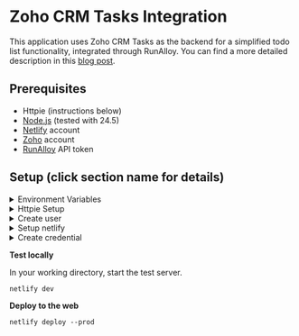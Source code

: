 # Zoho CRM Tasks Integration

This application uses Zoho CRM Tasks as the backend for a simplified todo list functionality, integrated through RunAlloy.  You can find a more detailed description in this [blog post](https://github.com/synedra/runzoho/blob/main/BLOG_POST.md).

## Prerequisites
- Httpie (instructions below)
- [Node.js](https://nodejs.org) (tested with 24.5)
- [Netlify](https://netlify.com) account
- [Zoho](https://zoho.com) account
- [RunAlloy](https://runalloy.com) API token



## Setup (click section name for details)

<details><summary>Environment Variables</summary>

**Get Your Credentials**

1. **RunAlloy API Key**: Get from RunAlloy dashboard → Settings → API Keys
2. **Zoho CRM Connector**: Configure the Zoho CRM connector in RunAlloy dashboard
3. **Zoho OAuth Credentials**: These are used by RunAlloy internally for the Zoho CRM connector

**Set Your Environment Variables**
Add these variables to your `.env` file:

```bash
# RunAlloy API Configuration
RUNALLOY_API_KEY=your_api_key_here
RUNALLOY_API_URL=https://production.runalloy.com

# Zoho OAuth Configuration 
ZOHO_CLIENT_ID=your_zoho_client_id
ZOHO_CLIENT_SECRET=your_zoho_client_secret
```
</details>

<details><summary>Httpie Setup</summary></summary>
### 2. Setup httpie

Curl is kind of a pain for making API calls, as you need to set the headers separately each time.  We'll use 'httpie', a command line option that allows you to set up your headers for every call.

1. **Install [Httpie](https://httpie.io/cli)**
2. **Setup httpie session**

Create your config file.  This instructs httpie to use the correct header file for each command.

```json
{
	"default_options": [
	    "--session-read-only=~/.config/httpie/default_headers_session.json"
	]
    }
```

Save this as `~/.config/httpie/config.json` (create the directory if it doesn't exist).

**Create session file**
Add the session header file to complete this setup:

```json
{
    "__meta__": {
	"about": "HTTPie session file",
	"help": "https://httpie.io/docs#sessions",
	"httpie": "3.2.4"
    },
    "auth": {
	"password": null,
	"type": null,
	"username": null
    },
    "cookies": [],
    "headers": [
	{
	    "name": "x-api-version",
	    "value": "2025-06"
	},
	{
	    "name": "Authorization",
	    "value": "Bearer j3oDqPBhf-ZuTGHeDf2Ru"
	},
	{
	    "name": "x-alloy-userid",
	    "value": "68f1e561ba205b5a3bf234c8"
	}
    ]
}
```

Save this as `~/.config/httpie/default_headers_session.json` 

**Test it out**

Run the following command to check your httpie setup:

``` bash
https https://production.runalloy.com/connectors
```

You can see all the connectors here.  We'll be using the 'zohoCRM' connector for the todo list.

For production, you will want to create this workflow dynamically, but for this example we will create the user and credential using the CLI, then plug them into the code.
</details>

<details><summary>Create user</summary>
**Create the user**
Run the following command to create a new user.
``` bash
https https://production.runalloy.com/users \
username="<your email address>" \
fullName="<Full name>"
```

This will return a string which you will use for your userId (like '68f1e561ba205b5a3bf234c8').  If you lose this string, you can find the user with the following command:

``` bash
https https://production.runalloy.com/users
```

Pick the user matching the email you used.  In the default_headers_session.json file (in ~/.config/httpie) change the x-alloy-userid to the user you just created.

Update the Authorization entry so that it is "Bearer <RUNALLOY_API_KEY>"
</details>

<details><summary>Setup netlify</summary>
	
**Setup your netlify environment**

To use this repository, you will need to get netlify set up.

**Setup the repository and application**

Click the following button to deploy the codebase to Netlify.  You need to have a Netlify account for this to work.

[![Deploy to Netlify](https://www.netlify.com/img/deploy/button.svg)](https://app.netlify.com/start/deploy?repository=https://github.com/synedra/runzoho)

Click "Connect with Github" to create a github repository and connect it to the netlify application.  Choose a unique name for your netlify application (like zoho-<github-username>)

Clone your newly created repository to your system and install the requirements.

```
git clone https://github.com/<github-username>/zoho-<github-username>
cd zoho-<github-username>
npm install
```

**Check the deploy**

Browse to `https://<yourappname>.netlify.app` and you should be given the chance to login with an email address.  Wait for a moment as we need to create the credential first.

</details>

<details><summary>Create credential</summary>

In your terminal window do the following:

``` bash
https https://production.runalloy.com/connectors/zohoCRM/credentials \ userId=68f1e561ba205b5a3bf234c8 \
authenticationType=oauth2 \
redirectUri=https://runzoho.netlify.app/.netlify/functions/zoho-auth \
data:='{"region":"com"}'
```

This will give you an oauth URL.  Copy and paste that URL into your browser window and it will let you login with Zoho - if you don't have a Zoho account already, create one now.

After you've done the OAuth login, your credential should be available.  Check the credentials to find the one you created.

``` bash
https://production.runalloy.com/connectors/zohoCRM/credentials
```

It will look like this:

``` json
        {
            "createdAt": "2025-10-20T17:48:10.015Z",
            "credentialId": "68f675dac4fc59f453aa25fb",
            "name": "Kirsten Hunter's Zoho CRM (10)",
            "type": "zohoCRM-oauth2",
            "updatedAt": "2025-10-21T15:46:57.982Z"
        }
```

Once you've found your credential you can update the code to use that credential.

In netlify/functions/zoho-tasks.cjs update the following lines:

```
    globalState.set("userId", "<userid from create command>");
    globalState.set("credentialId", "<credential from list of credentials>");
```
</details>

**Test locally**

In your working directory, start the test server.

```
netlify dev
```

**Deploy to the web**

```
netlify deploy --prod
```

